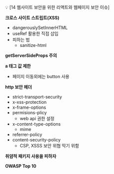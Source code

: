 💡 [14 웹사이트 보안을 위한 리액트와 웹페이지 보안 이슈]

**크로스 사이트 스트립트(XSS)**

- dangerouslySetInnerHTML
- useRef 활용한 직접 삽입
- 피하는 법
    - sanitize-html

**getServerSideProps 주의**

**a 태그 값 제한**

- 페이지 이동외에는 button 사용

**http 보안 헤더**

- strict-transport-security
- x-xss-protection
- x-frame-options
- permisions-plicy
    - web api 권한 설정
- x-content-type-options
    - mime
- referrer-policy
- content-security-policy
    - CSP, XSSS 보안 위협 막기 위함

**취얌적 패키지 사용을 피하자**

**OWASP Top 10**
